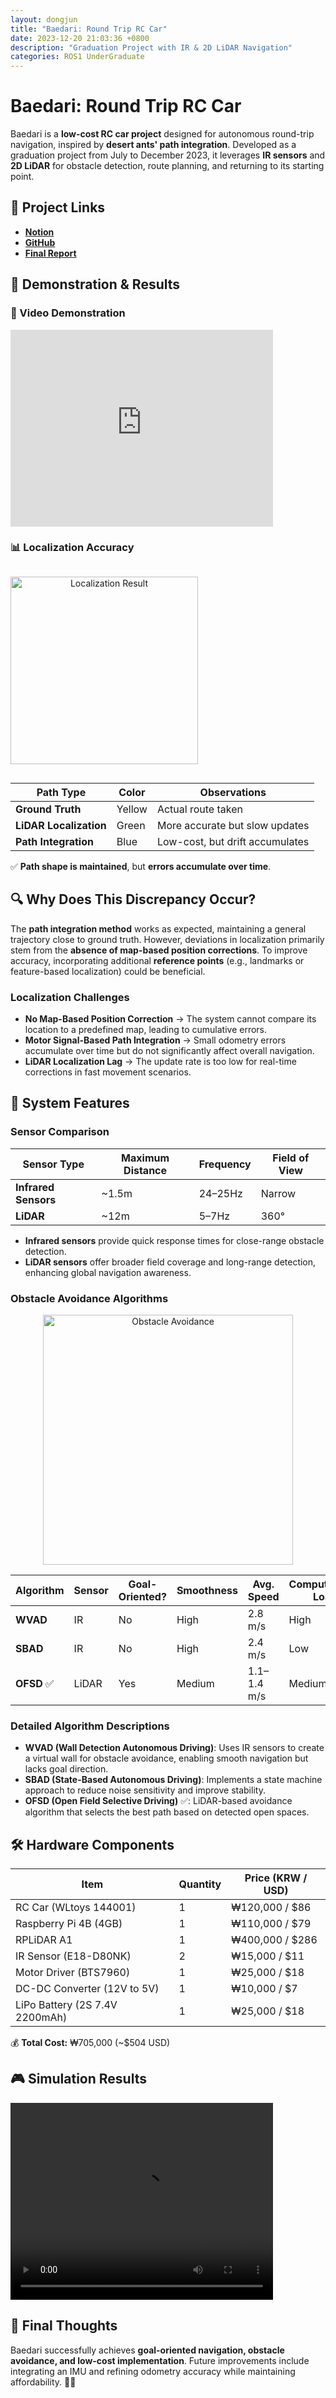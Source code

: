 ```yaml
---
layout: dongjun
title: "Baedari: Round Trip RC Car"
date: 2023-12-20 21:03:36 +0800
description: "Graduation Project with IR & 2D LiDAR Navigation"
categories: ROS1 UnderGraduate
---
```


# Baedari: Round Trip RC Car

Baedari is a **low-cost RC car project** designed for autonomous round-trip navigation, inspired by **desert ants' path integration**. Developed as a graduation project from July to December 2023, it leverages **IR sensors** and **2D LiDAR** for obstacle detection, route planning, and returning to its starting point.

## 📌 Project Links
- [**Notion**](https://principled-nation-e2a.notion.site/EEE4610_Obstacle_Avoidance-O-A-305fb86405554a93bf36bfe0f830b4d1?pvs=4)
- [**GitHub**](https://github.com/Poodlee/EEE4610_finals)
- [**Final Report**](https://github.com/user-attachments/files/17011959/7.pdf)

## 🎥 Demonstration & Results

### 🏁 Video Demonstration
<iframe width="420" height="315" src="https://www.youtube.com/embed/BxYMxmuMnUI" frameborder="0" allowfullscreen></iframe>

### 📊 Localization Accuracy
<div style="display: flex; align-items: center;">
  <div>
    <p align="center">
      <img src="https://github.com/user-attachments/assets/3e68fe49-5883-490d-83ee-d04b9fbeba66" alt="Localization Result" width="300"/>
    </p> 
  </div>
</div>

| Path Type | Color | Observations |
|-----------|-------|-------------|
| **Ground Truth** | Yellow | Actual route taken |
| **LiDAR Localization** | Green | More accurate but slow updates |
| **Path Integration** | Blue | Low-cost, but drift accumulates |

✅ **Path shape is maintained**, but **errors accumulate over time**. 

## 🔍 Why Does This Discrepancy Occur?
The **path integration method** works as expected, maintaining a general trajectory close to ground truth. However, deviations in localization primarily stem from the **absence of map-based position corrections**. To improve accuracy, incorporating additional **reference points** (e.g., landmarks or feature-based localization) could be beneficial.

### **Localization Challenges**
- **No Map-Based Position Correction** → The system cannot compare its location to a predefined map, leading to cumulative errors.
- **Motor Signal-Based Path Integration** → Small odometry errors accumulate over time but do not significantly affect overall navigation.
- **LiDAR Localization Lag** → The update rate is too low for real-time corrections in fast movement scenarios.

## 🔧 System Features

### **Sensor Comparison**
| Sensor Type | Maximum Distance | Frequency | Field of View |
|-------------|-----------------|-----------|--------------|
| **Infrared Sensors** | ~1.5m | 24–25Hz | Narrow |
| **LiDAR** | ~12m | 5–7Hz | 360° |

- **Infrared sensors** provide quick response times for close-range obstacle detection.
- **LiDAR sensors** offer broader field coverage and long-range detection, enhancing global navigation awareness.

### **Obstacle Avoidance Algorithms**
<p align="center"> <img src="https://github.com/user-attachments/assets/2aabe56d-2e78-46d3-8b8c-8ed8eded335c" alt="Obstacle Avoidance" width="400"/> </p>

| Algorithm | Sensor | Goal-Oriented? | Smoothness | Avg. Speed | Computational Load |
|-----------|--------|--------------|------------|------------|------------------|
| **WVAD** | IR | No | High | 2.8 m/s | High |
| **SBAD** | IR | No | High | 2.4 m/s | Low |
| **OFSD** ✅ | LiDAR | Yes | Medium | 1.1–1.4 m/s | Medium |

### **Detailed Algorithm Descriptions**
- **WVAD (Wall Detection Autonomous Driving)**: Uses IR sensors to create a virtual wall for obstacle avoidance, enabling smooth navigation but lacks goal direction.
- **SBAD (State-Based Autonomous Driving)**: Implements a state machine approach to reduce noise sensitivity and improve stability.
- **OFSD (Open Field Selective Driving)** ✅: LiDAR-based avoidance algorithm that selects the best path based on detected open spaces.

## 🛠 Hardware Components

| Item | Quantity | Price (KRW / USD) |
|------|----------|-------------------|
| RC Car (WLtoys 144001) | 1 | ₩120,000 / $86 |
| Raspberry Pi 4B (4GB) | 1 | ₩110,000 / $79 |
| RPLiDAR A1 | 1 | ₩400,000 / $286 |
| IR Sensor (E18-D80NK) | 2 | ₩15,000 / $11 |
| Motor Driver (BTS7960) | 1 | ₩25,000 / $18 |
| DC-DC Converter (12V to 5V) | 1 | ₩10,000 / $7 |
| LiPo Battery (2S 7.4V 2200mAh) | 1 | ₩25,000 / $18 |

💰 **Total Cost:** ₩705,000 (~$504 USD)

## 🎮 Simulation Results

<video width="420" height="315" controls>
  <source src="https://github.com/user-attachments/assets/e07aa5f4-e6fa-45b6-ae40-c25e4a5ed3c7" type="video/mp4" />
  Your browser does not support the video tag.
</video>

## 📢 Final Thoughts
Baedari successfully achieves **goal-oriented navigation, obstacle avoidance, and low-cost implementation**. Future improvements include integrating an IMU and refining odometry accuracy while maintaining affordability. 🚗💨